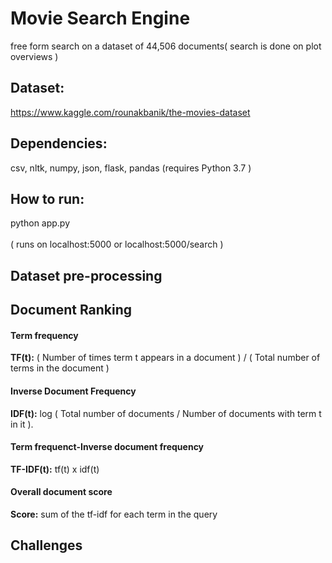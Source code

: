 # Movie Search Engine


free form search on a dataset of 44,506 documents( search is done on plot overviews )
## Dataset:
https://www.kaggle.com/rounakbanik/the-movies-dataset


## Dependencies:
csv, nltk, numpy, json, flask, pandas
(requires Python 3.7 )

## How to run:
python app.py <br/> <br/>
( runs on localhost:5000 or localhost:5000/search )


## Dataset pre-processing

## Document Ranking

#### Term frequency
__TF(t):__ ( Number of times term t appears in a document ) / ( Total number of terms in the document )
#### Inverse Document Frequency
__IDF(t):__ log ( Total number of documents / Number of documents with term t in it ).
#### Term frequenct-Inverse document frequency
__TF-IDF(t):__ tf(t) x idf(t)
#### Overall document score
__Score:__  sum of the tf-idf for each term in the query

## Challenges
